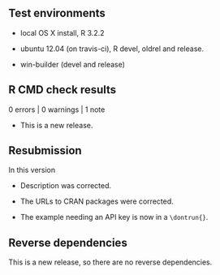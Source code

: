 ## Test environments
* local OS X install, R 3.2.2

* ubuntu 12.04 (on travis-ci), R devel, oldrel and release.

* win-builder (devel and release)

## R CMD check results

0 errors | 0 warnings | 1 note

* This is a new release.

## Resubmission

In this version

* Description was corrected.

* The URLs to CRAN packages were corrected.

* The example needing an API key is now in a `\dontrun{}`.

## Reverse dependencies

This is a new release, so there are no reverse dependencies.
